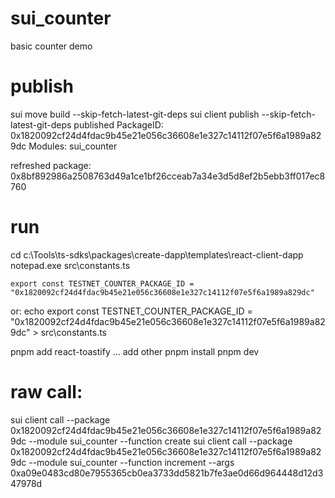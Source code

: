 # sui_counter
basic counter demo

# publish 
sui move build --skip-fetch-latest-git-deps
sui client publish --skip-fetch-latest-git-deps
published PackageID: 0x1820092cf24d4fdac9b45e21e056c36608e1e327c14112f07e5f6a1989a829dc
Modules: sui_counter

refreshed package: 0x8bf892986a2508763d49a1ce1bf26cceab7a34e3d5d8ef2b5ebb3ff017ec8760

# run 
cd c:\Tools\ts-sdks\packages\create-dapp\templates\react-client-dapp
notepad.exe src\constants.ts
```
export const TESTNET_COUNTER_PACKAGE_ID = "0x1820092cf24d4fdac9b45e21e056c36608e1e327c14112f07e5f6a1989a829dc"
```
or:
echo export const TESTNET_COUNTER_PACKAGE_ID = "0x1820092cf24d4fdac9b45e21e056c36608e1e327c14112f07e5f6a1989a829dc" > src\constants.ts

pnpm add react-toastify
... add other
pnpm install
pnpm dev

# raw call:
sui client call --package 0x1820092cf24d4fdac9b45e21e056c36608e1e327c14112f07e5f6a1989a829dc --module sui_counter --function create 
sui client call --package 0x1820092cf24d4fdac9b45e21e056c36608e1e327c14112f07e5f6a1989a829dc --module sui_counter --function increment --args 0xa09e0483cd80e7955365cb0ea3733dd5821b7fe3ae0d66d964448d12d347978d